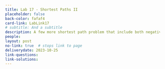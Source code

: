 ```yaml
---
title: Lab 17 - Shortest Paths II 
placeholder: false
back-color: fafaf4
card-link: LabLink17
# subtitle: And a subtitle
description: A few more shortest path problem that include both negative edges and cycles potentially requiring algorithms other than Djikstra's.
people:
layout: post
no-link: true  # stops link to page 
deliverydate: 2023-10-25
link-questions: 
link-solutions: 
---
```










